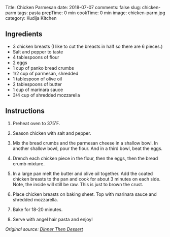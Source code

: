Title: Chicken Parmesan
date: 2018-07-07
comments: false
slug: chicken-parm
tags: pasta
prepTime: 0 min
cookTime: 0 min
image: chicken-parm.jpg
category: Kudija Kitchen


## Ingredients
- 3 chicken breasts  (I like to cut the breasts in half so there are 6 pieces.) 
- Salt and pepper to taste
- 4 tablespoons of flour
- 2 eggs
- 1 cup of panko bread crumbs
- 1/2 cup of parmesan, shredded
- 1 tablespoon of olive oil 
- 2 tablespoons of butter
- 1 cup of marinara sauce 
- 3/4 cup of shredded mozzarella 


## Instructions
1. Preheat oven to 375˚F.

2. Season chicken with salt and pepper.

3. Mix the bread crumbs and the parmesan cheese in a shallow bowl. In another shallow bowl, pour the flour. And in a third bowl, beat the eggs.

4. Drench each chicken piece in the flour, then the eggs, then the bread crumb mixture. 

5. In a large pan melt the butter and olive oil together. Add the coated chicken breasts to the pan and cook for about 3 minutes on each side. Note, the inside will still be raw. This is just to brown the crust.

6. Place chicken breasts on baking sheet. Top with marinara sauce and shredded mozzarella. 

7. Bake for 18-20 minutes. 

8. Serve with angel hair pasta and enjoy! 

*Original source: [Dinner Then Dessert](https://dinnerthendessert.com/chicken-parmesan/)*